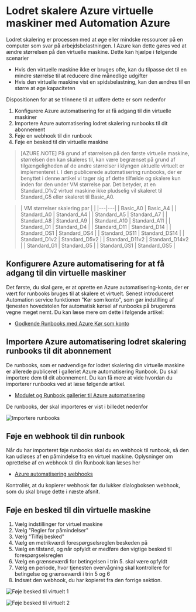 <properties
    pageTitle="Lodret skalere Azure virtuelle maskiner med Automation Azure | Microsoft Azure"
    description="Sådan lodret skalere et Windows Virtual Machine som svar på overvågning beskeder med Automation Azure"
    services="virtual-machines-windows"
    documentationCenter=""
    authors="singhkays"
    manager="timlt"
    editor=""
    tags="azure-resource-manager"/>

<tags
    ms.service="virtual-machines-windows"
    ms.workload="infrastructure-services"
    ms.tgt_pltfrm="vm-windows"
    ms.devlang="na"
    ms.topic="article"
    ms.date="03/29/2016"
    ms.author="singhkay"/>

# <a name="vertically-scale-azure-virtual-machines-with-azure-automation"></a>Lodret skalere Azure virtuelle maskiner med Automation Azure

Lodret skalering er processen med at øge eller mindske ressourcer på en computer som svar på arbejdsbelastningen. I Azure kan dette gøres ved at ændre størrelsen på den virtuelle maskine. Dette kan hjælpe i følgende scenarier

- Hvis den virtuelle maskine ikke er bruges ofte, kan du tilpasse det til en mindre størrelse til at reducere dine månedlige udgifter
- Hvis den virtuelle maskine vist en spidsbelastning, kan den ændres til en større at øge kapaciteten

Dispositionen for at se trinnene til at udføre dette er som nedenfor

1. Konfigurere Azure automatisering for at få adgang til din virtuelle maskiner
2. Importere Azure automatisering lodret skalering runbooks til dit abonnement
3. Føje en webhook til din runbook
4. Føje en besked til din virtuelle maskine

> [AZURE.NOTE] På grund af størrelsen på den første virtuelle maskine, størrelsen den kan skaleres til, kan være begrænset på grund af tilgængeligheden af de andre størrelser i klyngen aktuelle virtuelt er implementeret i. I den publicerede automatisering runbooks, der er benyttet i denne artikel vi tager sig af dette tilfælde og skalere kun inden for den under VM størrelse par. Det betyder, at en Standard_D1v2 virtuel maskine ikke pludselig vil skaleret til Standard_G5 eller skaleret til Basic_A0.

>| VM størrelser skalering par |   |
|---|---|
|  Basic_A0 |  Basic_A4 |
|  Standard_A0 | Standard_A4 |
|  Standard_A5 | Standard_A7  |
|  Standard_A8 | Standard_A9  |
|  Standard_A10 |  Standard_A11 |
|  Standard_D1 |  Standard_D4 |
|  Standard_D11 | Standard_D14  |
|  Standard_DS1 |  Standard_DS4 |
|  Standard_DS11 | Standard_DS14  |
|  Standard_D1v2 |  Standard_D5v2 |
|  Standard_D11v2 |  Standard_D14v2 |
|  Standard_G1 |  Standard_G5 |
|  Standard_GS1 |  Standard_GS5 |

## <a name="setup-azure-automation-to-access-your-virtual-machines"></a>Konfigurere Azure automatisering for at få adgang til din virtuelle maskiner

Det første, du skal gøre, er at oprette en Azure automatisering-konto, der er vært for runbooks bruges til at skalere et virtuelt. Senest introduceret Automation service funktionen "Kør som konto", som gør indstilling af tjenesten hovedstolen for automatisk kørsel af runbooks på brugerens vegne meget nemt. Du kan læse mere om dette i følgende artikel:

* [Godkende Runbooks med Azure Kør som konto](../automation/automation-sec-configure-azure-runas-account.md)

## <a name="import-the-azure-automation-vertical-scale-runbooks-into-your-subscription"></a>Importere Azure automatisering lodret skalering runbooks til dit abonnement

De runbooks, som er nødvendige for lodret skalering din virtuelle maskine er allerede publiceret i galleriet Azure automatisering Runbook. Du skal importere dem til dit abonnement. Du kan få mere at vide hvordan du importerer runbooks ved at læse følgende artikel.

* [Modulet og Runbook gallerier til Azure automatisering](../automation/automation-runbook-gallery.md)

De runbooks, der skal importeres er vist i billedet nedenfor

![Importere runbooks](./media/virtual-machines-vertical-scaling-automation/scale-runbooks.png)

## <a name="add-a-webhook-to-your-runbook"></a>Føje en webhook til din runbook

Når du har importeret føje runbooks skal du en webhook til runbook, så den kan udløses af en påmindelse fra en virtuel maskine. Oplysninger om oprettelse af en webhook til din Runbook kan læses her

* [Azure automatisering webhooks](../automation/automation-webhooks.md)

Kontrollér, at du kopierer webhook før du lukker dialogboksen webhook, som du skal bruge dette i næste afsnit.

## <a name="add-an-alert-to-your-virtual-machine"></a>Føje en besked til din virtuelle maskine

1. Vælg indstillinger for virtuel maskine
2. Vælg "Regler for påmindelser"
3. Vælg "Tilføj besked"
4. Vælg en metrikværdi forespørgselsreglen beskeden på
5. Vælg en tilstand, og når opfyldt er medføre den vigtige besked til forespørgselsreglen
6. Vælg en grænseværdi for betingelsen i trin 5. skal være opfyldt
7. Vælg en periode, hvor tjenesten overvågning skal kontrollere for betingelse og grænseværdi i trin 5 og 6
8. Indsæt den webhook, du har kopieret fra den forrige sektion.

![Føje besked til virtuelt 1](./media/virtual-machines-vertical-scaling-automation/add-alert-webhook-1.png)

![Føje besked til virtuelt 2](./media/virtual-machines-vertical-scaling-automation/add-alert-webhook-2.png)
